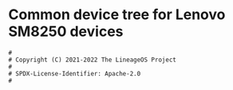 # Common device tree for Lenovo SM8250 devices

```
#
# Copyright (C) 2021-2022 The LineageOS Project
#
# SPDX-License-Identifier: Apache-2.0
#
```
